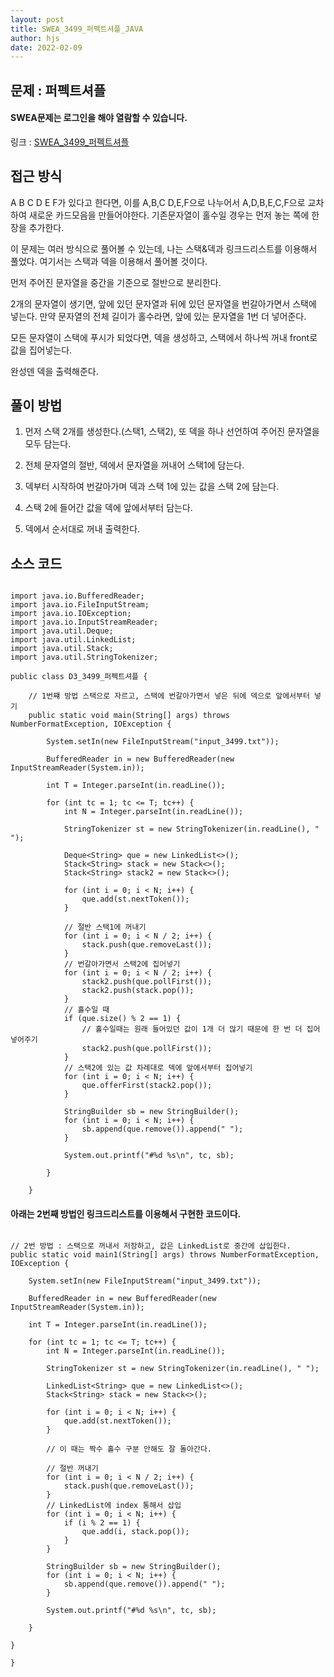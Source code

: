 ```yaml
---
layout: post
title: SWEA_3499_퍼펙트셔플_JAVA
author: hjs
date: 2022-02-09
---
```


## 문제 : 퍼펙트셔플

#### SWEA문제는 로그인을 해야 열람할 수 있습니다.

링크 : [SWEA_3499_퍼펙트셔플](https://swexpertacademy.com/main/code/problem/problemDetail.do?contestProbId=AWGsRbk6AQIDFAVW&categoryId=AWGsRbk6AQIDFAVW&categoryType=CODE&problemTitle=3499&orderBy=FIRST_REG_DATETIME&selectCodeLang=ALL&select-1=&pageSize=10&pageIndex=1)


## 접근 방식  

A B C D E F가 있다고 한다면, 이를 A,B,C  D,E,F으로 나누어서 A,D,B,E,C,F으로 교차하여 새로운 카드모음을 만들어야한다. 기존문자열이 홀수일 경우는 먼저 놓는 쪽에 한 장을 추가한다.

이 문제는 여러 방식으로 풀어볼 수 있는데, 나는 스택&덱과 링크드리스트를 이용해서 풀었다. 여기서는 스택과 덱을 이용해서 풀어볼 것이다.

먼저 주어진 문자열을 중간을 기준으로 절반으로 분리한다.

2개의 문자열이 생기면, 앞에 있던 문자열과 뒤에 있던 문자열을 번갈아가면서 스택에 넣는다. 만약 문자열의 전체 길이가 홀수라면, 앞에 있는 문자열을 1번 더 넣어준다.

모든 문자열이 스택에 푸시가 되었다면, 덱을 생성하고, 스택에서 하나씩 꺼내 front로 값을 집어넣는다.

완성덴 덱을 출력해준다.

## 풀이 방법

1. 먼저 스택 2개를 생성한다.(스택1, 스택2), 또 덱을 하나 선언하여 주어진 문자열을 모두 담는다.

2. 전체 문자열의 절반, 덱에서 문자열을 꺼내어 스택1에 담는다.

3. 덱부터 시작하여 번갈아가며 덱과 스택 1에 있는 값을 스택 2에 담는다.

4. 스택 2에 들어간 값을 덱에 앞에서부터 담는다.

5. 덱에서 순서대로 꺼내 출력한다.


## 소스 코드

~~~

import java.io.BufferedReader;
import java.io.FileInputStream;
import java.io.IOException;
import java.io.InputStreamReader;
import java.util.Deque;
import java.util.LinkedList;
import java.util.Stack;
import java.util.StringTokenizer;

public class D3_3499_퍼펙트셔플 {

	// 1번쨰 방법 스택으로 자르고, 스택에 번갈아가면서 넣은 뒤에 덱으로 앞에서부터 넣기
	public static void main(String[] args) throws NumberFormatException, IOException {

		System.setIn(new FileInputStream("input_3499.txt"));

		BufferedReader in = new BufferedReader(new InputStreamReader(System.in));

		int T = Integer.parseInt(in.readLine());

		for (int tc = 1; tc <= T; tc++) {
			int N = Integer.parseInt(in.readLine());

			StringTokenizer st = new StringTokenizer(in.readLine(), " ");

			Deque<String> que = new LinkedList<>();
			Stack<String> stack = new Stack<>();
			Stack<String> stack2 = new Stack<>();

			for (int i = 0; i < N; i++) {
				que.add(st.nextToken());
			}

			// 절반 스택1에 꺼내기
			for (int i = 0; i < N / 2; i++) {
				stack.push(que.removeLast());
			}
			// 번갈아가면서 스택2에 집어넣기
			for (int i = 0; i < N / 2; i++) {
				stack2.push(que.pollFirst());
				stack2.push(stack.pop());
			}
			// 홀수일 때
			if (que.size() % 2 == 1) {
				// 홀수일때는 원래 들어있던 값이 1개 더 많기 때문에 한 번 더 집어넣어주기
				stack2.push(que.pollFirst());
			}
			// 스택2에 있는 값 차례대로 덱에 앞에서부터 집어넣기
			for (int i = 0; i < N; i++) {
				que.offerFirst(stack2.pop());
			}

			StringBuilder sb = new StringBuilder();
			for (int i = 0; i < N; i++) {
				sb.append(que.remove()).append(" ");
			}

			System.out.printf("#%d %s\n", tc, sb);

		}

	}

~~~

#### 아래는 2번째 방법인 링크드리스트를 이용해서 구현한 코드이다.

~~~

// 2번 방법 : 스택으로 꺼내서 저장하고, 값은 LinkedList로 중간에 삽입한다.
public static void main1(String[] args) throws NumberFormatException, IOException {

	System.setIn(new FileInputStream("input_3499.txt"));

	BufferedReader in = new BufferedReader(new InputStreamReader(System.in));

	int T = Integer.parseInt(in.readLine());

	for (int tc = 1; tc <= T; tc++) {
		int N = Integer.parseInt(in.readLine());

		StringTokenizer st = new StringTokenizer(in.readLine(), " ");

		LinkedList<String> que = new LinkedList<>();
		Stack<String> stack = new Stack<>();

		for (int i = 0; i < N; i++) {
			que.add(st.nextToken());
		}

		// 이 때는 짝수 홀수 구분 안해도 잘 돌아간다.

		// 절반 꺼내기
		for (int i = 0; i < N / 2; i++) {
			stack.push(que.removeLast());
		}
		// LinkedList에 index 통해서 삽입
		for (int i = 0; i < N; i++) {
			if (i % 2 == 1) {
				que.add(i, stack.pop());
			}
		}

		StringBuilder sb = new StringBuilder();
		for (int i = 0; i < N; i++) {
			sb.append(que.remove()).append(" ");
		}

		System.out.printf("#%d %s\n", tc, sb);

	}

}

}

~~~
